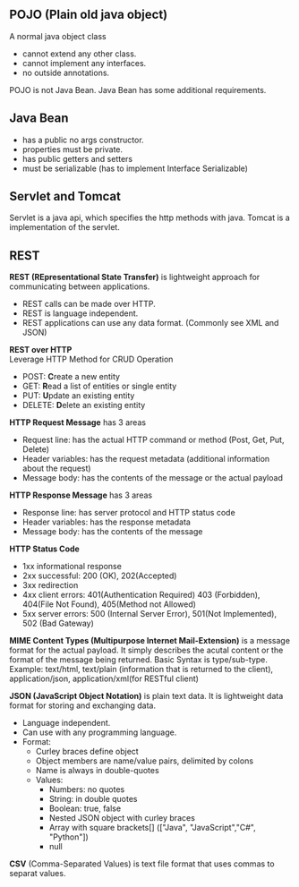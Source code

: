 ## POJO (Plain old java object)
A normal java object class
- cannot extend any other class.
- cannot implement any interfaces.
- no outside annotations.

POJO is not Java Bean. Java Bean has some additional requirements.

## Java Bean
- has a public no args constructor.
- properties must be private.
- has public getters and setters
- must be serializable (has to implement Interface Serializable)

## Servlet and Tomcat
Servlet is a java api, which specifies the http methods with java. Tomcat is a implementation of the servlet.

## REST
**REST (REpresentational State Transfer)** is lightweight approach for communicating between applications.
- REST calls can be made over HTTP.
- REST is language independent.
- REST applications can use any data format. (Commonly see XML and JSON)

**REST over HTTP** <br>
Leverage HTTP Method for CRUD Operation
- POST: **C**reate a new entity
- GET: **R**ead a list of entities or single entity
- PUT: **U**pdate an existing entity
- DELETE: **D**elete an existing entity

**HTTP Request Message** has 3 areas
- Request line: has the actual HTTP command or method (Post, Get, Put, Delete)
- Header variables: has the request metadata (additional information about the request)
- Message body: has the contents of the message or the actual payload

**HTTP Response Message** has 3 areas
- Response line: has server protocol and HTTP status code
- Header variables: has the response metadata
- Message body: has the contents of the message

**HTTP Status Code** <br>
- 1xx informational response
- 2xx successful: 200 (OK), 202(Accepted)
- 3xx redirection
- 4xx client errors: 401(Authentication Required) 403 (Forbidden), 404(File Not Found), 405(Method not Allowed)
- 5xx server errors: 500 (Internal Server Error), 501(Not Implemented), 502 (Bad Gateway)

**MIME Content Types (Multipurpose Internet Mail-Extension)** is a message format for the actual payload. It simply describes the acutal content or the format of the message being returned. Basic Syntax is type/sub-type. Example: text/html, text/plain (information that is returned to the client), application/json, application/xml(for RESTful client)

**JSON (JavaScript Object Notation)** is plain text data. It is lightweight data format for storing and exchanging data.
- Language independent.
- Can use with any programming language.
- Format:
  - Curley braces define object
  - Object members are name/value pairs, delimited by colons
  - Name is always in double-quotes
  - Values:
    - Numbers: no quotes
    - String: in double quotes
    - Boolean: true, false
    - Nested JSON object with curley braces
    - Array with square brackets[] (["Java", "JavaScript","C#", "Python"])
    - null

**CSV** (Comma-Separated Values) is text file format that uses commas to separat values.
